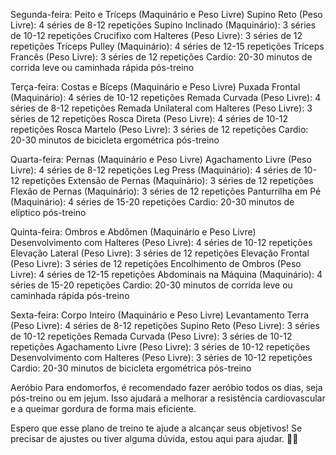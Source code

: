 Segunda-feira: Peito e Tríceps (Maquinário e Peso Livre)
Supino Reto (Peso Livre): 4 séries de 8-12 repetições
Supino Inclinado (Maquinário): 3 séries de 10-12 repetições
Crucifixo com Halteres (Peso Livre): 3 séries de 12 repetições
Tríceps Pulley (Maquinário): 4 séries de 12-15 repetições
Tríceps Francês (Peso Livre): 3 séries de 12 repetições
Cardio: 20-30 minutos de corrida leve ou caminhada rápida pós-treino

Terça-feira: Costas e Bíceps (Maquinário e Peso Livre)
Puxada Frontal (Maquinário): 4 séries de 10-12 repetições
Remada Curvada (Peso Livre): 4 séries de 8-12 repetições
Remada Unilateral com Halteres (Peso Livre): 3 séries de 12 repetições
Rosca Direta (Peso Livre): 4 séries de 10-12 repetições
Rosca Martelo (Peso Livre): 3 séries de 12 repetições
Cardio: 20-30 minutos de bicicleta ergométrica pós-treino

Quarta-feira: Pernas (Maquinário e Peso Livre)
Agachamento Livre (Peso Livre): 4 séries de 8-12 repetições
Leg Press (Maquinário): 4 séries de 10-12 repetições
Extensão de Pernas (Maquinário): 3 séries de 12 repetições
Flexão de Pernas (Maquinário): 3 séries de 12 repetições
Panturrilha em Pé (Maquinário): 4 séries de 15-20 repetições
Cardio: 20-30 minutos de elíptico pós-treino

Quinta-feira: Ombros e Abdômen (Maquinário e Peso Livre)
Desenvolvimento com Halteres (Peso Livre): 4 séries de 10-12 repetições
Elevação Lateral (Peso Livre): 3 séries de 12 repetições
Elevação Frontal (Peso Livre): 3 séries de 12 repetições
Encolhimento de Ombros (Peso Livre): 4 séries de 12-15 repetições
Abdominais na Máquina (Maquinário): 4 séries de 15-20 repetições
Cardio: 20-30 minutos de corrida leve ou caminhada rápida pós-treino

Sexta-feira: Corpo Inteiro (Maquinário e Peso Livre)
Levantamento Terra (Peso Livre): 4 séries de 8-12 repetições
Supino Reto (Peso Livre): 3 séries de 10-12 repetições
Remada Curvada (Peso Livre): 3 séries de 10-12 repetições
Agachamento Livre (Peso Livre): 3 séries de 10-12 repetições
Desenvolvimento com Halteres (Peso Livre): 3 séries de 10-12 repetições
Cardio: 20-30 minutos de bicicleta ergométrica pós-treino

Aeróbio
Para endomorfos, é recomendado fazer aeróbio todos os dias, seja pós-treino ou em jejum. Isso ajudará a melhorar a resistência cardiovascular e a queimar gordura de forma mais eficiente.

Espero que esse plano de treino te ajude a alcançar seus objetivos! Se precisar de ajustes ou tiver alguma dúvida, estou aqui para ajudar. 💪😊
